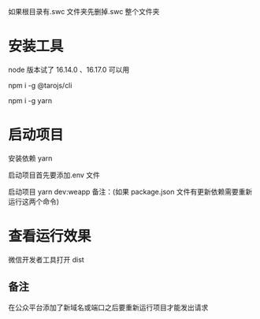 如果根目录有.swc 文件夹先删掉.swc 整个文件夹

# 安装工具

node 版本试了 16.14.0 、16.17.0 可以用

npm i -g @tarojs/cli

npm i -g yarn

# 启动项目

安装依赖 yarn

启动项目首先要添加.env 文件

启动项目 yarn dev:weapp
备注：(如果 package.json 文件有更新依赖需要重新运行这两个命令)

# 查看运行效果

微信开发者工具打开 dist

## 备注

在公众平台添加了新域名或端口之后要重新运行项目才能发出请求
